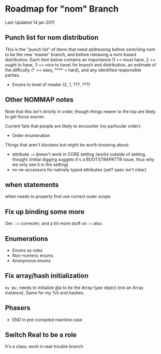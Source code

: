 # Roadmap for "nom" Branch

Last Updated 14 jan 2011

## Punch list for nom distribution

This is the "punch list" of items that need addressing before
switching nom to be the new 'master' branch, and before releasing
a nom-based distribution.  Each item below contains an importance
(1 == must have, 2 == ought to have, 3 == nice to have) for
branch and distribution, an estimate of the difficulty 
(\* == easy, \*\*\*\* = hard), and any identified 
responsible parties.

* Enums to level of master (2, 1, ???, ???)

## Other NOMMAP notes

Note that this isn't strictly in order, though things nearer to the top
are likely to get focus sooner.

Current fails that people are likely to encounter (no particular order):
* Order enumeration

Things that aren't blockers but might be worth knowing about:
* attribute `:=` doesn't work in CORE.setting (works outside of setting, though)
  (initial digging suggets it's a BOOTSTRAPATTR issue, thus why we only see it
  in the setting)
* no rw-accessors for natively typed attributes (yet? spec isn't clear)

## when statements
when needs to properly find use correct outer scope

## Fix up binding some more
Get `::=` correcter, and a bit more stuff on `:=` also.

## Enumerations
* Enums as roles
* Non-numeric enums
* Anonymous enums

## Fix array/hash initialization
`my @a;` needs to initialize @a to be the Array type object (not an Array instance).
Same for my %h and hashes.

## Phasers
* END in pre-compiled mainline case

## Switch Real to be a role
It's a class; work in real-trouble branch.

